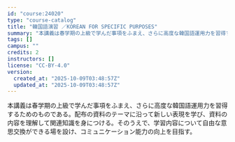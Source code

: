 ```yaml
---
id: "course:24020"
type: "course-catalog"
title: "韓国語演習 ／KOREAN FOR SPECIFIC PURPOSES"
summary: "本講義は春学期の上級で学んだ事項をふまえ、さらに高度な韓国語運用力を習得するためのものである。配布の資料のテーマに沿って新しい表現を学び、資料の内容を理解して関連知識を身につける。そのうえで、学習内容について自由な意思交換ができる場を設け、…"
tags: []
campus: ""
credits: 2
instructors: []
license: "CC-BY-4.0"
version:
  created_at: "2025-10-09T03:48:57Z"
  updated_at: "2025-10-09T03:48:57Z"
---
```

本講義は春学期の上級で学んだ事項をふまえ、さらに高度な韓国語運用力を習得するためのものである。配布の資料のテーマに沿って新しい表現を学び、資料の内容を理解して関連知識を身につける。そのうえで、学習内容について自由な意思交換ができる場を設け、コミュニケーション能力の向上を目指す。
